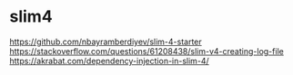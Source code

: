 # slim4

https://github.com/nbayramberdiyev/slim-4-starter
https://stackoverflow.com/questions/61208438/slim-v4-creating-log-file
https://akrabat.com/dependency-injection-in-slim-4/
